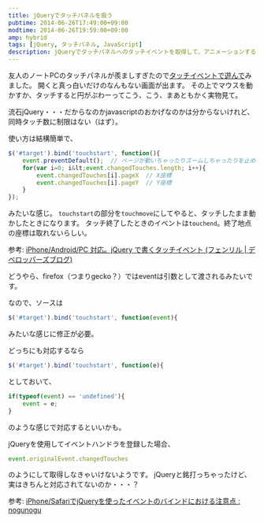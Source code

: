 ```yaml
---
title: jQueryでタッチパネルを扱う
pubtime: 2014-06-26T17:49:00+09:00
modtime: 2014-06-26T19:59:00+09:00
amp: hybrid
tags: [jQuery, タッチパネル, JavaScript]
description: jQueryでタッチパネルへのタッチイベントを取得して、アニメーションするものを作ってみました。同時タッチ数制限とか無くいくらでも取得出来るようです。
---
```


友人のノートPCのタッチパネルが羨ましすぎたので[タッチイベントで遊んで](/blog/2014/06/popcircle)みました。
開くと真っ白いだけのなんもない画面が出ます。
その上でマウスを動かすか、タッチすると円がぷわーってこう、こう、まあともかく実物見て。

流石jQuery・・・だからなのかjavascriptのおかげなのかは分からないけれど、同時タッチ数に制限はない（はず）。

使い方は結構簡単で、
``` javascript
$('#target').bind('touchstart', function(){
    event.preventDefault();  // ページが動いちゃったりズームしちゃったりを止めるらしい。右クリックも効かなくなるっぽいので注意。
    for(var i=0; i&lt;event.changedTouches.length; i++){
        event.changedTouches[i].pageX  // X座標
        event.changedTouches[i].pageY  // Y座標
    }
});
```
みたいな感じ。
`touchstart`の部分を`touchmove`にしてやると、タッチしたまま動かしたときになります。
タッチ終了したときのイベントは`touchend`。終了地点の座標は取れないらしい。

参考: [iPhone/Android/PC 対応。jQuery で書くタッチイベント (フェンリル | デベロッパーズブログ)](http://blog.fenrir-inc.com/jp/2011/06/ios_android_pc_touchevent.html)

<PS date="2014-06-26T18:55:00+09:00" level={1}>

どうやら、firefox（つまりgecko？）ではeventは引数として渡されるみたいです。

なので、ソースは

``` javascript
$('#target').bind('touchstart', function(event){
```

みたいな感じに修正が必要。

どっちにも対応するなら

``` javascript
$('#target').bind('touchstart', function(e){
```

としておいて、

``` javascript
if(typeof(event) == 'undefined'){
    event = e;
}
```

のような感じで対応するといいかも。

</PS>

<PS date="2014-06-26T19:59:00+09:00" level={1}>

jQueryを使用してイベントハンドラを登録した場合、

``` javascript
event.originalEvent.changedTouches
```

のようにして取得しなきゃいけないようです。
jQueryと銘打っちゃったけど、実はきちんと対応されてないのか・・・？

参考: [iPhone/SafariでjQueryを使ったイベントのバインドにおける注意点 : nogunogu](http://dev.worksap.co.jp/Members/nogunogu/2010/08/17/iphonesafari%E3%81%A7jquery%E3%82%92%E4%BD%BF%E3%81%A3%E3%81%9F%E3%82%A4%E3%83%99%E3%83%B3%E3%83%88%E3%81%AE%E3%83%90%E3%82%A4%E3%83%B3%E3%83%89%E3%81%AB%E3%81%8A%E3%81%91%E3%82%8B%E6%B3%A8%E6%84%8F/)

</PS>
